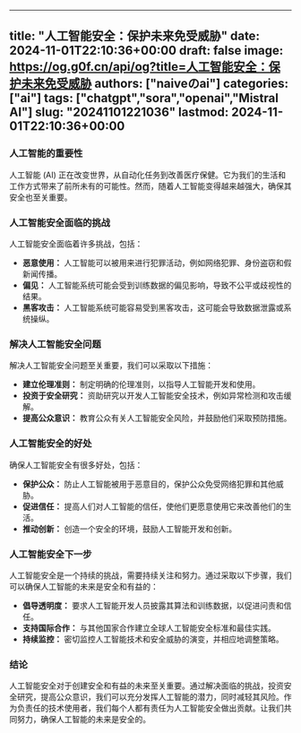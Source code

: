 
---
title: "人工智能安全：保护未来免受威胁"
date: 2024-11-01T22:10:36+00:00
draft: false
image: https://og.g0f.cn/api/og?title=人工智能安全：保护未来免受威胁
authors: ["naiveのai"]
categories: ["ai"]
tags: ["chatgpt","sora","openai","Mistral AI"]
slug: "20241101221036"
lastmod: 2024-11-01T22:10:36+00:00
---
### 人工智能的重要性

人工智能 (AI) 正在改变世界，从自动化任务到改善医疗保健。它为我们的生活和工作方式带来了前所未有的可能性。然而，随着人工智能变得越来越强大，确保其安全也至关重要。

### 人工智能安全面临的挑战

人工智能安全面临着许多挑战，包括：

- **恶意使用：** 人工智能可以被用来进行犯罪活动，例如网络犯罪、身份盗窃和假新闻传播。
- **偏见：** 人工智能系统可能会受到训练数据的偏见影响，导致不公平或歧视性的结果。
- **黑客攻击：** 人工智能系统可能容易受到黑客攻击，这可能会导致数据泄露或系统操纵。

### 解决人工智能安全问题

解决人工智能安全问题至关重要，我们可以采取以下措施：

- **建立伦理准则：** 制定明确的伦理准则，以指导人工智能开发和使用。
- **投资于安全研究：** 资助研究以开发人工智能安全技术，例如异常检测和攻击缓解。
- **提高公众意识：** 教育公众有关人工智能安全风险，并鼓励他们采取预防措施。

### 人工智能安全的好处

确保人工智能安全有很多好处，包括：

- **保护公众：** 防止人工智能被用于恶意目的，保护公众免受网络犯罪和其他威胁。
- **促进信任：** 提高人们对人工智能的信任，使他们更愿意使用它来改善他们的生活。
- **推动创新：** 创造一个安全的环境，鼓励人工智能开发和创新。

### 人工智能安全下一步

人工智能安全是一个持续的挑战，需要持续关注和努力。通过采取以下步骤，我们可以确保人工智能的未来是安全和有益的：

- **倡导透明度：** 要求人工智能开发人员披露其算法和训练数据，以促进问责和信任。
- **支持国际合作：** 与其他国家合作建立全球人工智能安全标准和最佳实践。
- **持续监控：** 密切监控人工智能技术和安全威胁的演变，并相应地调整策略。

### 结论

人工智能安全对于创建安全和有益的未来至关重要。通过解决面临的挑战，投资安全研究，提高公众意识，我们可以充分发挥人工智能的潜力，同时减轻其风险。作为负责任的技术使用者，我们每个人都有责任为人工智能安全做出贡献。让我们共同努力，确保人工智能的未来是安全的。